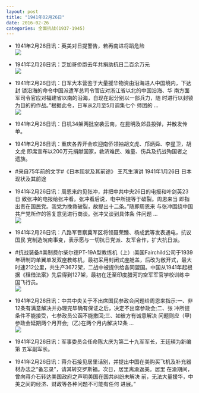 ```yaml
---
layout: post
title: "1941年02月26日"
date: 2016-02-26
categories: 全面抗战(1937-1945)
---
```


<meta name="referrer" content="no-referrer" />

- 1941年2月26日讯：英美对日提警告，若再南进将蹈危险 <br/><img src="https://ww4.sinaimg.cn/large/aca367d8jw1f1d4twx0pnj20di0jp40o.jpg" />

- 1941年2月26日讯：芝加哥侨胞去年共捐助抗日二百余万元 <br/><img src="https://ww3.sinaimg.cn/large/aca367d8jw1f1d33xvbndj20f60dpdho.jpg" />

- 1941年2月26日讯：日军大本营鉴于大量援华物资由沿海进人中国境内，下达封 锁沿海的命令中国派遣军总司令官应对浙江省以北的中国沿海、华 南方面军司令官应对福建省以南的沿海，自现在起分别以一部兵力，随 时进行以封锁为目的的作战。”根据此令，日军从2月至5月调集七个 师团的 ... <br/><img src="https://ww2.sinaimg.cn/large/aca367d8jw1f1d1dqft7fj20c809zdh4.jpg" />

- 1941年2月26日讯：日机34架两批空袭云南，在昆明及郊县投弹，并散发传单。 

- 1941年2月26日讯：重庆各界开会欢迎南侨领袖胡文虎、邝炳舜、李星卫，胡文虎 即席宣布以200万元捐献国家，救济难民、难童、伤兵及抗战殉国者之 遗族。 

- #来自75年前的文字#《日本现状及其前途》 王芃生演讲 1941年1月26日 日本现状及其前途 

- 1941年2月26日讯：周恩来约见张冲，并把中共中央26日的电报和叶剑英23日 致张冲的电报给张冲看。张冲看后说，电中所提等于破裂。周恩来当 即指出责在国民党。我党为挽救破裂，故提出十二条。”随即周恩来 与张冲围绕中国共产党所作的答复意见进行商谈。张冲又谈到具体条 件问题 ... <br/><img src="https://ww2.sinaimg.cn/large/aca367d8jw1f1clr5yvuvj20c80hrdil.jpg" />

- 1941年2月26日讯：八路军晋察冀军区将领聂荣臻、杨成武等发表通电，抗议国民 党制造皖南事变，表示愿与一切抗日党派、友军合作，扩大抗日派。 

- #抗战装备#美制费尔柴尔德PT-19A型教练机（上）:美国Fairchild公司于1939年研制的单翼单发双座教练机，最初采用封闭式座舱盖，后改为敞开式，最大时速212公里，共生产3672架，二战中被提供给各同盟国。中国从1941年起根据《租借法案》先后得到127架，最初在迁至印度腊河的空军军官学校训练中国飞行员。 <br/><img src="https://ww1.sinaimg.cn/large/aca367d8jw1f1ciaacrafj20bm0c0ab9.jpg" />

- 1941年2月26日讯：中共中央关于不出席国民参政会问题给周恩来指示:一、非 12条有满意解决并办理完毕确有保证之后，决定不出席参政会;二、张 冲所提条件不能接受，七参政员公函不能撤回;三、如彼方有诚意解决 问题则应（甲)参政会延期两个月开会;（乙)在两个月内解决12条 ... <br/><img src="https://ww4.sinaimg.cn/large/aca367d8jw1f1cgjr76ulj20c8090ab8.jpg" />

- 1941年2月26日讯：军事委员会任命陈大庆为第二十九军军长，王廷瑛为新编第 五军副军长。 

- 1941年2月26日讯：蒋介石接见居里话别，并提出中国在美购买飞机及补充器材办法之“备忘录”，请其转交罗斯福。次日，居里离渝返美。居里 在渝期间，曾向蒋介石转达美国政府之声明美国在国共纠纷未解决 前，无法大量援华，中美之间的经济、财政等各种问题不可能有任何 进展。” 

